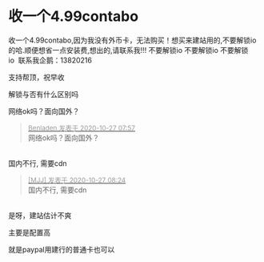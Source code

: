 # 收一个4.99contabo


收一个4.99contabo,因为我没有外币卡，无法购买！想买来建站用的,不要解锁io的哈.顺便想省一点安装费,想出的,请联系我!!! 不要解锁io 不要解锁io 不要解锁io&nbsp;&nbsp;联系我企鹅：13820216

支持帮顶，祝早收<img id="aimg_bVqvz" onclick="zoom(this, this.src, 0, 0, 0)" class="zoom" src="https://cdn.jsdelivr.net/gh/hishis/forum-master/public/images/patch.gif" onmouseover="img_onmouseoverfunc(this)" onload="thumbImg(this)" border="0" alt="" />

解锁与否有什么区别吗

网络ok吗？面向国外？

<div class="quote"><blockquote><font size="2"><a href="https://www.hostloc.com/forum.php?mod=redirect&amp;goto=findpost&amp;pid=9357136&amp;ptid=758803" target="_blank"><font color="#999999">Benladen 发表于 2020-10-27 07:57</font></a></font><br />
网络ok吗？面向国外？</blockquote></div><br />
国内不行, 需要cdn<img id="aimg_f2LER" onclick="zoom(this, this.src, 0, 0, 0)" class="zoom" src="https://cdn.jsdelivr.net/gh/hishis/forum-master/public/images/patch.gif" onmouseover="img_onmouseoverfunc(this)" onload="thumbImg(this)" border="0" alt="" />

<div class="quote"><blockquote><font size="2"><a href="https://www.hostloc.com/forum.php?mod=redirect&amp;goto=findpost&amp;pid=9357203&amp;ptid=758803" target="_blank"><font color="#999999">[MJJ] 发表于 2020-10-27 08:24</font></a></font><br />
国内不行, 需要cdn</blockquote></div><br />
是呀，建站估计不爽

主要是配置高

就是paypal用建行的普通卡也可以<br />

